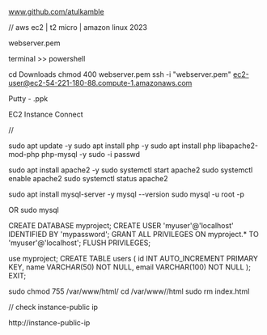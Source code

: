 www.github.com/atulkamble

// aws ec2 | t2 micro | amazon linux 2023 

webserver.pem 

terminal >> powershell 

cd Downloads
chmod 400 webserver.pem
ssh -i "webserver.pem" ec2-user@ec2-54-221-180-88.compute-1.amazonaws.com

Putty - .ppk

EC2 Instance Connect 

//

sudo apt update -y
sudo apt install php -y
sudo apt install php libapache2-mod-php php-mysql -y
sudo -i passwd 

sudo apt install apache2 -y
sudo systemctl start apache2
sudo systemctl enable apache2
sudo systemctl status apache2

sudo apt install mysql-server -y
mysql --version
sudo mysql -u root -p

OR
sudo mysql 

CREATE DATABASE myproject;
CREATE USER 'myuser'@'localhost' IDENTIFIED BY 'mypassword';
GRANT ALL PRIVILEGES ON myproject.* TO 'myuser'@'localhost';
FLUSH PRIVILEGES;

use myproject;
CREATE TABLE users (
    id INT AUTO_INCREMENT PRIMARY KEY,
    name VARCHAR(50) NOT NULL,
    email VARCHAR(100) NOT NULL
);
EXIT;

sudo chmod 755 /var/www/html/
cd /var/www//html
sudo rm index.html

// check instance-public ip 

http://instance-public-ip

